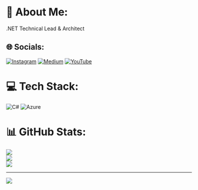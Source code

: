# 💫 About Me:
.NET Technical Lead & Architect


## 🌐 Socials:
[![Instagram](https://img.shields.io/badge/Instagram-%23E4405F.svg?logo=Instagram&logoColor=white)](https://instagram.com/vasilii.oleinic) [![Medium](https://img.shields.io/badge/Medium-12100E?logo=medium&logoColor=white)](https://medium.com/@oleinicvasea45) [![YouTube](https://img.shields.io/badge/YouTube-%23FF0000.svg?logo=YouTube&logoColor=white)](https://www.youtube.com/channel/UCuY6_xAkpM1MhtIByZybjrA) 

# 💻 Tech Stack:
![C#](https://img.shields.io/badge/c%23-%23239120.svg?style=for-the-badge&logo=c-sharp&logoColor=white) ![Azure](https://img.shields.io/badge/azure-%230072C6.svg?style=for-the-badge&logo=azure-devops&logoColor=white)
# 📊 GitHub Stats:
![](https://github-readme-stats.vercel.app/api?username=ByteRain0&theme=default&hide_border=false&include_all_commits=false&count_private=false)<br/>
![](https://github-readme-streak-stats.herokuapp.com/?user=ByteRain0&theme=default&hide_border=false)<br/>
![](https://github-readme-stats.vercel.app/api/top-langs/?username=ByteRain0&theme=default&hide_border=false&include_all_commits=false&count_private=false&layout=compact)

---
[![](https://visitcount.itsvg.in/api?id=ByteRain0&icon=0&color=0)](https://visitcount.itsvg.in)
